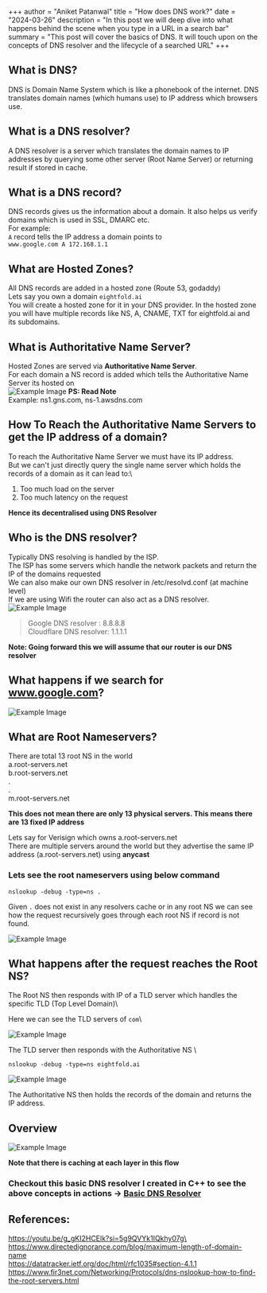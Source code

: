 +++
author = "Aniket Patanwal"
title = "How does DNS work?"
date = "2024-03-26"
description = "In this post we will deep dive into what happens behind the scene when you type in a URL in a search bar"
summary = "This post will cover the basics of DNS. It will touch upon on the concepts of DNS resolver and the lifecycle of a searched URL"
+++
## What is DNS?
DNS is Domain Name System which is like a phonebook of the internet. DNS translates domain names (which humans use) to IP address which browsers use.

## What is a DNS resolver?
A DNS resolver is a server which translates the domain names to IP addresses by querying some other server (Root Name Server) or returning result if stored in cache.

## What is a DNS record?
DNS records gives us the information about a domain. It also helps us verify domains which is used in SSL, DMARC etc.\
For example:\
`A` record tells the IP address a domain points to\
`www.google.com A 172.168.1.1`

## What are Hosted Zones?
All DNS records are added in a hosted zone (Route 53, godaddy)\
Lets say you own a domain `eightfold.ai`\
You will create a hosted zone for it in your DNS provider. In the hosted zone you will have multiple records like NS, A, CNAME, TXT
for eightfold.ai and its subdomains.

## What is Authoritative Name Server?
Hosted Zones are served via **Authoritative Name Server**. \
For each domain a NS record is added which tells the Authoritative Name Server its hosted on\
![Example Image](/images/ns-record.png)
**PS: Read Note**\
Example: ns1.gns.com, ns-1.awsdns.com

## How To Reach the Authoritative Name Servers to get the IP address of a domain?
To reach the Authoritative Name Server we must have its IP address. \
But we can't just directly query the single name server which holds the records of a domain as it can lead to:\
1. Too much load on the server
2. Too much latency on the request

**Hence its decentralised using DNS Resolver**


## Who is the DNS resolver?
Typically DNS resolving is handled by the ISP.\
The ISP has some servers which handle the network packets and return the IP of the domains requested\
We can also make our own DNS resolver in /etc/resolvd.conf (at machine level)\
If we are using Wifi the router can also act as a DNS resolver.\
![Example Image](/images/dns-base.png)

>Google DNS resolver : 8.8.8.8\
>Cloudflare DNS resolver: 1.1.1.1


**Note: Going forward this we will assume that our router is our DNS resolver**

## What happens if we search for www.google.com?

![Example Image](/images/root-ns.png)

## What are Root Nameservers?
There are total 13 root NS in the world\
a.root-servers.net\
b.root-servers.net\
.\
.\
m.root-servers.net

**This does not mean there are only 13 physical servers. This means there are 13 fixed IP address**

Lets say for Verisign which owns a.root-servers.net\
There are multiple servers around the world but they advertise the same IP address (a.root-servers.net) using **anycast**

### Lets see the root nameservers using below command
```
nslookup -debug -type=ns .
```
Given `.` does not exist in any resolvers cache or in any root NS we can see how the request recursively goes through each root NS if record is not found.

![Example Image](/images/nslookup-debug-root.png)


## What happens after the request reaches the Root NS?
The Root NS then responds with IP of a TLD server which handles the specific TLD (Top Level Domain)\

Here we can see the  TLD servers of `com`\

![Example Image](/images/nslookup-debug-com.png)


The TLD server then responds with the Authoritative NS \

```
nslookup -debug -type=ns eightfold.ai
```
![Example Image](/images/nslookupfinal.png)

The Authoritative NS then holds the records of the domain and returns the IP address.


## Overview
![Example Image](/images/overview.png)

**Note that there is caching at each layer in this flow**

### Checkout this basic DNS resolver I created in C++ to see the above concepts in actions -> [Basic DNS Resolver](https://github.com/medntknw/DNSResolver)


## References:
https://youtu.be/g_gKI2HCElk?si=5g9QVYk1IQkhy07g\
https://www.directedignorance.com/blog/maximum-length-of-domain-name \
https://datatracker.ietf.org/doc/html/rfc1035#section-4.1.1 \
https://www.fir3net.com/Networking/Protocols/dns-nslookup-how-to-find-the-root-servers.html

